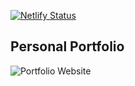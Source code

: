 [![Netlify Status](https://api.netlify.com/api/v1/badges/4462b167-0218-4a72-8ed3-29215299bd5f/deploy-status)](https://app.netlify.com/sites/amazing-villani-996de4/deploys)
## Personal Portfolio
![Portfolio Website](https://i.ibb.co/WgPMpts/image.png)
